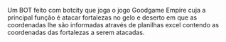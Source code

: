 Um BOT feito com botcity que joga o jogo Goodgame Empire cuja a principal função é atacar fortalezas no gelo e deserto em que as coordenadas lhe são informadas através de planilhas excel contendo as coordenadas das fortalezas a serem atacadas.

